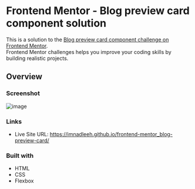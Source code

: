 # Frontend Mentor - Blog preview card component solution

This is a solution to the [Blog preview card component challenge on Frontend Mentor](https://www.frontendmentor.io/challenges/blog-preview-card-ckPaj01IcS).<br>
Frontend Mentor challenges helps you improve your coding skills by building realistic projects. 

## Overview

### Screenshot

![image](https://github.com/imnadleeh/frontend-mentor_blog-preview-card/assets/155338094/67234dfa-2c8c-4a07-8a66-982ffcd1e48d)

### Links

- Live Site URL: https://imnadleeh.github.io/frontend-mentor_blog-preview-card/

### Built with

- HTML
- CSS
- Flexbox

